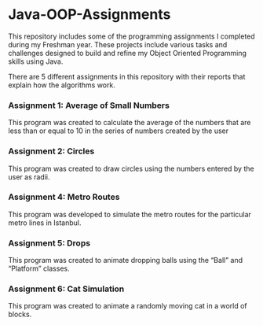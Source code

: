 # Java-OOP-Assignments
 
This repository includes some of the programming assignments I completed during my Freshman year. These projects include various tasks and challenges designed to build and refine my Object Oriented Programming skills using Java.

There are 5 different assignments in this repository with their reports that explain how the algorithms work. 

### Assignment 1: Average of Small Numbers
This program was created to calculate the average of the numbers that are less than or equal to 
10 in the series of numbers created by the user

### Assignment 2: Circles
This program was created to draw circles using the numbers entered by the user as radii.

### Assignment 4: Metro Routes
This program was developed to simulate the metro routes for the particular metro lines in Istanbul.


### Assignment 5: Drops
This program was created to animate dropping balls using the “Ball” and “Platform” classes.

### Assignment 6:  Cat Simulation
This program was created to animate a randomly moving cat in a world of blocks.



